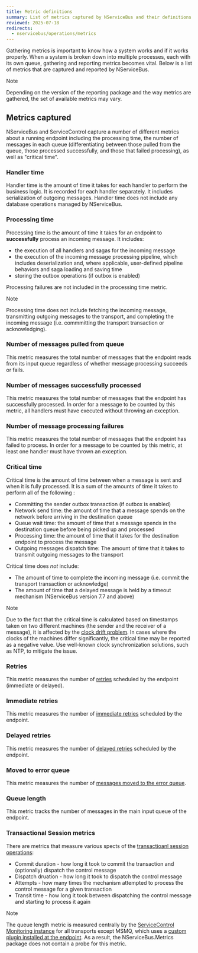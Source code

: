 ```yaml
---
title: Metric definitions
summary: List of metrics captured by NServiceBus and their definitions
reviewed: 2025-07-18
redirects:
  - nservicebus/operations/metrics
---
```


Gathering metrics is important to know how a system works and if it works properly. When a system is broken down into multiple processes, each with its own queue, gathering and reporting metrics becomes vital. Below is a list of metrics that are captured and reported by NServiceBus.

> [!NOTE]
> Depending on the version of the reporting package and the way metrics are gathered, the set of available metrics may vary.

## Metrics captured

NServiceBus and ServiceControl capture a number of different metrics about a running endpoint including the processing time, the number of messages in each queue (differentiating between those pulled from the queue, those processed successfully, and those that  failed processing), as well as "critical time".

### Handler time

Handler time is the amount of time it takes for each handler to perform the business logic. It is recorded for each handler separately. It includes serialization of outgoing messages. Handler time does not include any database operations managed by NServiceBus.

### Processing time

Processing time is the amount of time it takes for an endpoint to **successfully** process an incoming message. It includes:

- the execution of all handlers and sagas for the incoming message
- the execution of the incoming message processing pipeline, which includes deserialization and, where applicable, user-defined pipeline behaviors and saga loading and saving time
- storing the outbox operations (if outbox is enabled)

Processing failures are not included in the processing time metric.

> [!NOTE]
> Processing time does not include fetching the incoming message, transmitting outgoing messages to the transport, and completing the incoming message (i.e. commmitting the transport transaction or acknowledging).

### Number of messages pulled from queue

This metric measures the total number of messages that the endpoint reads from its input queue regardless of whether message processing succeeds or fails.

### Number of messages successfully processed

This metric measures the total number of messages that the endpoint has successfully processed. In order for a message to be counted by this metric, all handlers must have executed without throwing an exception.

### Number of message processing failures

This metric measures the total number of messages that the endpoint has failed to process. In order for a message to be counted by this metric, at least one handler must have thrown an exception.

### Critical time

Critical time is the amount of time between when a message is sent and when it is fully processed. It is a sum of the amounts of time it takes to perform all of the following :

- Committing the sender outbox transaction (if outbox is enabled)
- Network send time: the amount of time that a message spends on the network before arriving in the destination queue
- Queue wait time: the amount of time that a message spends in the destination queue before being picked up and processed
- Processing time: the amount of time that it takes for the destination endpoint to process the message
- Outgoing messages dispatch time: The amount of time that it takes to transmit outgoing messages to the transport

Critical time does _not_ include:

- The amount of time to complete the incoming message (i.e. commit the transport transaction or acknowledge)
- The amount of time that a delayed message is held by a timeout mechanism (NServiceBus version 7.7 and above)

> [!NOTE]
> Due to the fact that the critical time is calculated based on timestamps taken on two different machines (the sender and the receiver of a message), it is affected by the [clock drift problem](https://en.wikipedia.org/wiki/Clock_drift). In cases where the clocks of the machines differ significantly, the critical time may be reported as a negative value. Use well-known clock synchronization solutions, such as NTP, to mitigate the issue.

### Retries

This metric measures the number of [retries](/nservicebus/recoverability) scheduled by the endpoint (immediate or delayed).

### Immediate retries

This metric measures the number of [immediate retries](/nservicebus/recoverability/#immediate-retries) scheduled by the endpoint.

### Delayed retries

This metric measures the number of [delayed retries](/nservicebus/recoverability/#delayed-retries) scheduled by the endpoint.

### Moved to error queue

This metric measures the number of [messages moved to the error queue](/nservicebus/recoverability/#fault-handling).

### Queue length

This metric tracks the number of messages in the main input queue of the endpoint.

### Transactional Session metrics

There are metrics that measure various spects of the [transactioanl session operations](https://docs.particular.net/nservicebus/transactional-session/#how-it-works):

- Commit duration - how long it took to commit the transaction and (optionally) dispatch the control message
- Dispatch druation - how long it took to dispatch the control message
- Attempts - how many times the mechanism attempted to process the control message for a given transaction
- Transit time - how long it took between dispatching the control message and starting to process it again

> [!NOTE]
> The queue length metric is measured centrally by the [ServiceControl Monitoring instance](/servicecontrol/monitoring-instances) for all transports except MSMQ, which uses a [custom plugin installed at the endpoint](/monitoring/metrics/msmq-queue-length.md). As a result, the NServiceBus.Metrics package does not contain a probe for this metric.
